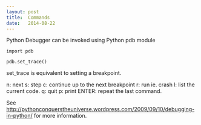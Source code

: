 ```yaml
---
layout: post
title:  Commands
date:   2014-08-22
---
```


Python Debugger can be invoked using Python pdb module

```
import pdb

pdb.set_trace()
```

set_trace is equivalent to setting a breakpoint.

n: next
s: step
c: continue up to the next breakpoint
r: run ie. crash
l: list the current code.
q: quit
p: print
ENTER: repeat the last command.


See
http://pythonconquerstheuniverse.wordpress.com/2009/09/10/debugging-in-python/
for more information.
